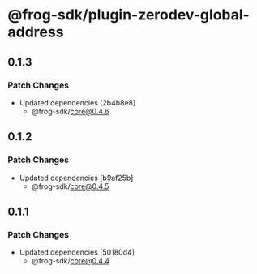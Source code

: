 # @frog-sdk/plugin-zerodev-global-address

## 0.1.3

### Patch Changes

- Updated dependencies [2b4b8e8]
  - @frog-sdk/core@0.4.6

## 0.1.2

### Patch Changes

- Updated dependencies [b9af25b]
  - @frog-sdk/core@0.4.5

## 0.1.1

### Patch Changes

- Updated dependencies [50180d4]
  - @frog-sdk/core@0.4.4
